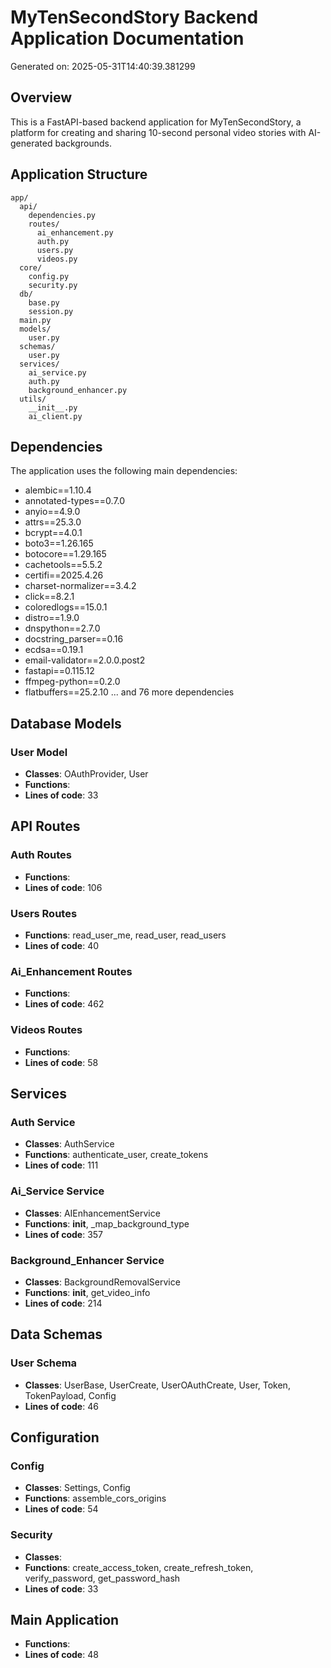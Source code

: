 # MyTenSecondStory Backend Application Documentation

Generated on: 2025-05-31T14:40:39.381299

## Overview
This is a FastAPI-based backend application for MyTenSecondStory, a platform for creating and sharing 10-second personal video stories with AI-generated backgrounds.

## Application Structure

```
app/
  api/
    dependencies.py
    routes/
      ai_enhancement.py
      auth.py
      users.py
      videos.py
  core/
    config.py
    security.py
  db/
    base.py
    session.py
  main.py
  models/
    user.py
  schemas/
    user.py
  services/
    ai_service.py
    auth.py
    background_enhancer.py
  utils/
    __init__.py
    ai_client.py

```

## Dependencies
The application uses the following main dependencies:
- alembic==1.10.4
- annotated-types==0.7.0
- anyio==4.9.0
- attrs==25.3.0
- bcrypt==4.0.1
- boto3==1.26.165
- botocore==1.29.165
- cachetools==5.5.2
- certifi==2025.4.26
- charset-normalizer==3.4.2
- click==8.2.1
- coloredlogs==15.0.1
- distro==1.9.0
- dnspython==2.7.0
- docstring_parser==0.16
- ecdsa==0.19.1
- email-validator==2.0.0.post2
- fastapi==0.115.12
- ffmpeg-python==0.2.0
- flatbuffers==25.2.10
... and 76 more dependencies

## Database Models

### User Model
- **Classes**: OAuthProvider, User
- **Functions**: 
- **Lines of code**: 33

## API Routes

### Auth Routes
- **Functions**: 
- **Lines of code**: 106

### Users Routes
- **Functions**: read_user_me, read_user, read_users
- **Lines of code**: 40

### Ai_Enhancement Routes
- **Functions**: 
- **Lines of code**: 462

### Videos Routes
- **Functions**: 
- **Lines of code**: 58

## Services

### Auth Service
- **Classes**: AuthService
- **Functions**: authenticate_user, create_tokens
- **Lines of code**: 111

### Ai_Service Service
- **Classes**: AIEnhancementService
- **Functions**: __init__, _map_background_type
- **Lines of code**: 357

### Background_Enhancer Service
- **Classes**: BackgroundRemovalService
- **Functions**: __init__, get_video_info
- **Lines of code**: 214

## Data Schemas

### User Schema
- **Classes**: UserBase, UserCreate, UserOAuthCreate, User, Token, TokenPayload, Config
- **Lines of code**: 46

## Configuration

### Config
- **Classes**: Settings, Config
- **Functions**: assemble_cors_origins
- **Lines of code**: 54

### Security
- **Classes**: 
- **Functions**: create_access_token, create_refresh_token, verify_password, get_password_hash
- **Lines of code**: 33

## Main Application
- **Functions**: 
- **Lines of code**: 48
